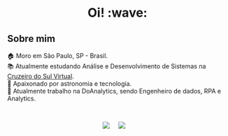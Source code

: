 <h1 align="center">Oi! :wave:</h1>

## Sobre mim

🏠 Moro em São Paulo, SP - Brasil. \
📚 Atualmente estudando Análise e Desenvolvimento de Sistemas na [Cruzeiro do Sul Virtual](https://www.cruzeirodosulvirtual.com.br/). \
🚀 Apaixonado por astronomia e tecnologia. \
💼 Atualmente trabalho na DoAnalytics, sendo Engenheiro de dados, RPA e Analytics.

<br>

<p align="center">
  <a href="mailto:renatorocacolette@gmail.com"><img src="https://img.shields.io/badge/gmail-%23D14836.svg?&style=for-the-badge&logo=gmail&logoColor=white" /></a>&nbsp;&nbsp;&nbsp;&nbsp;
  <a href="https://www.linkedin.com/in/renato-roca-dev/" target="blank"><img src="https://img.shields.io/badge/linkedin-%230077B5.svg?&style=for-the-badge&logo=linkedin&logoColor=white" /></a>&nbsp;&nbsp;&nbsp;&nbsp;
</p>
